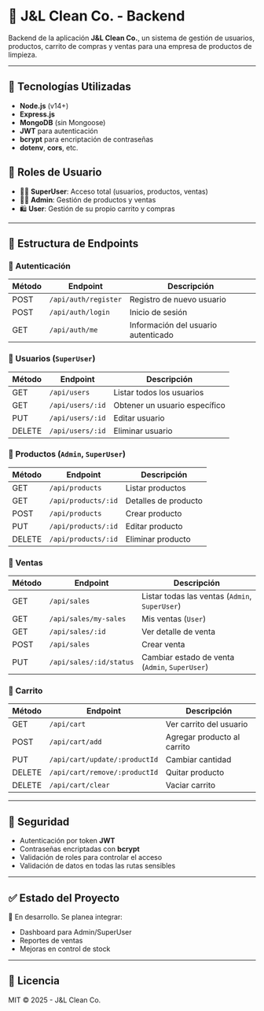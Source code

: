 # 🧼 J&L Clean Co. - Backend

Backend de la aplicación **J&L Clean Co.**, un sistema de gestión de usuarios, productos, carrito de compras y ventas para una empresa de productos de limpieza.

---

## 🚀 Tecnologías Utilizadas

- **Node.js** (v14+)
- **Express.js**
- **MongoDB** (sin Mongoose)
- **JWT** para autenticación
- **bcrypt** para encriptación de contraseñas
- **dotenv**, **cors**, etc.

## 👥 Roles de Usuario

* 🧑‍💼 **SuperUser**: Acceso total (usuarios, productos, ventas)
* 🧑‍🔧 **Admin**: Gestión de productos y ventas
* 🛍️ **User**: Gestión de su propio carrito y compras

---

## 📁 Estructura de Endpoints

### 🔐 Autenticación

| Método | Endpoint             | Descripción                         |
| ------ | -------------------- | ----------------------------------- |
| POST   | `/api/auth/register` | Registro de nuevo usuario           |
| POST   | `/api/auth/login`    | Inicio de sesión                    |
| GET    | `/api/auth/me`       | Información del usuario autenticado |

### 👤 Usuarios (`SuperUser`)

| Método | Endpoint         | Descripción                   |
| ------ | ---------------- | ----------------------------- |
| GET    | `/api/users`     | Listar todos los usuarios     |
| GET    | `/api/users/:id` | Obtener un usuario específico |
| PUT    | `/api/users/:id` | Editar usuario                |
| DELETE | `/api/users/:id` | Eliminar usuario              |

### 🧴 Productos (`Admin`, `SuperUser`)

| Método | Endpoint            | Descripción          |
| ------ | ------------------- | -------------------- |
| GET    | `/api/products`     | Listar productos     |
| GET    | `/api/products/:id` | Detalles de producto |
| POST   | `/api/products`     | Crear producto       |
| PUT    | `/api/products/:id` | Editar producto      |
| DELETE | `/api/products/:id` | Eliminar producto    |

### 🧾 Ventas

| Método | Endpoint                | Descripción                                    |
| ------ | ----------------------- | ---------------------------------------------- |
| GET    | `/api/sales`            | Listar todas las ventas (`Admin`, `SuperUser`) |
| GET    | `/api/sales/my-sales`   | Mis ventas (`User`)                            |
| GET    | `/api/sales/:id`        | Ver detalle de venta                           |
| POST   | `/api/sales`            | Crear venta                                    |
| PUT    | `/api/sales/:id/status` | Cambiar estado de venta (`Admin`, `SuperUser`) |

### 🛒 Carrito

| Método | Endpoint                      | Descripción                 |
| ------ | ----------------------------- | --------------------------- |
| GET    | `/api/cart`                   | Ver carrito del usuario     |
| POST   | `/api/cart/add`               | Agregar producto al carrito |
| PUT    | `/api/cart/update/:productId` | Cambiar cantidad            |
| DELETE | `/api/cart/remove/:productId` | Quitar producto             |
| DELETE | `/api/cart/clear`             | Vaciar carrito              |

---

## 🔐 Seguridad

* Autenticación por token **JWT**
* Contraseñas encriptadas con **bcrypt**
* Validación de roles para controlar el acceso
* Validación de datos en todas las rutas sensibles

---

## ✅ Estado del Proyecto

🚧 En desarrollo. Se planea integrar:

* Dashboard para Admin/SuperUser
* Reportes de ventas
* Mejoras en control de stock

---

## 📄 Licencia

MIT © 2025 - J\&L Clean Co.